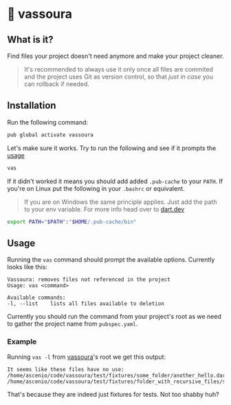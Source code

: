 # 🧹 vassoura

## What is it?

Find files your project doesn't need anymore and make your project cleaner.

> It's recommended to always use it only once all files are commited and the project uses Git as version control, so that *just in case* you can rollback if needed.

## Installation

Run the following command:

```sh
pub global activate vassoura
```


Let's make sure it works. Try to run the following and see if it prompts the [usage](#usage)
```sh
vas
```

If it didn't worked it means you should add  added `.pub-cache` to your `PATH`. If you're on Linux put the following in your `.bashrc` or equivalent.

> If you are on Windows the same principle applies. Just add the path to your env variable.
> For more info head over to [dart.dev](https://dart.dev/tools/pub/cmd/pub-global)

```sh
export PATH="$PATH":"$HOME/.pub-cache/bin"
```

## Usage

Running the `vas` command should prompt the available options. Currently looks like this:

```
Vassoura: removes files not referenced in the project
Usage: vas <command>

Available commands:
-l, --list    lists all files available to deletion
```

Currently you should run the command from your project's root as we need to gather the project name from `pubspec.yaml`.

### Example

Running `vas -l` from [vassoura](#vassoura)'s root we get this output:

```
It seems like these files have no use: 
/home/ascenio/code/vassoura/test/fixtures/some_folder/another_hello.dart
/home/ascenio/code/vassoura/test/fixtures/folder_with_recursive_files/some_folder/another_hello.dart
```

That's because they are indeed just fixtures for tests. Not too shabby huh?